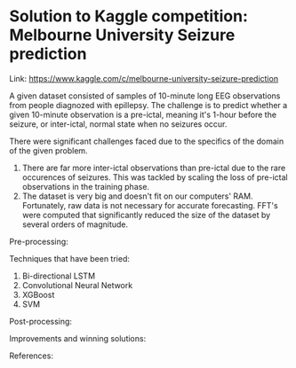# Solution to Kaggle competition: Melbourne University Seizure prediction

Link: https://www.kaggle.com/c/melbourne-university-seizure-prediction

A given dataset consisted of samples of 10-minute long EEG observations from people diagnozed with epillepsy. The challenge is to predict whether a given 10-minute observation is a pre-ictal, meaning it's 1-hour before the seizure, or inter-ictal, normal state when no seizures occur.
  
There were significant challenges faced due to the specifics of the domain of the given problem.  
1) There are far more inter-ictal observations than pre-ictal due to the rare occurences of seizures. This was tackled by scaling the loss of pre-ictal observations in the training phase.  
2) The dataset is very big and doesn't fit on our computers' RAM. Fortunately, raw data is not necessary for accurate forecasting. FFT's were computed that significantly reduced the size of the dataset by several orders of magnitude.

Pre-processing:


Techniques that have been tried:
1) Bi-directional LSTM  
2) Convolutional Neural Network  
3) XGBoost  
4) SVM

Post-processing:

Improvements and winning solutions:


References:
